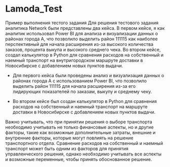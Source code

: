 # Lamoda_Test
Пример выполнения тестого задания
Для решения тестового задания аналитика Network были представлены два кейса. В первом кейсе, я как аналитик использовал Power BI для анализа и визуализации данных о районах города А, что позволило выделить район 111115 как наиболее перспективный для начала расширения из-за высокого количества заказов, процента выкупа и высокого среднего чека. Во втором кейсе, создал калькулятор в Python для сравнения расходов на собственный и наемный транспорт на внутригородском маршруте доставки в Новосибирске с добавлением новых пунктов выдачи.

- Для первого кейса были проведены анализ и визуализация данных о районах города А с использованием Power BI, что позволило выделить район 111115 для начала расширения из-за его лидирующих показателей по заказам, выкупу и среднему чеку.

- Во втором кейсе был создан калькулятор в Python для сравнения расходов на собственный и наемный транспорт на маршруте доставки в Новосибирске с добавлением новых пунктов выдачи.

Важно учитывать, что при принятии решения о выборе транспорта необходимо учитывать не только финансовые аспекты, но и другие факторы, такие как возможные дополнительные затраты, внешние и внутренние факторы, которые могут повлиять на решение транспортного отдела.
Сравнение расходов на собственный и наемный транспорт может быть одним из факторов для принятия управленческого решения, однако необходимо учитывать все аспекты и возможные переменные, чтобы принять обоснованное решение.
